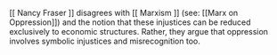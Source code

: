 [[ Nancy Fraser ]] disagrees with [[ Marxism ]] (see: [[Marx on Oppression]]) and the notion that these injustices can be reduced exclusively to economic structures. Rather, they argue that oppression involves symbolic injustices and misrecognition too.